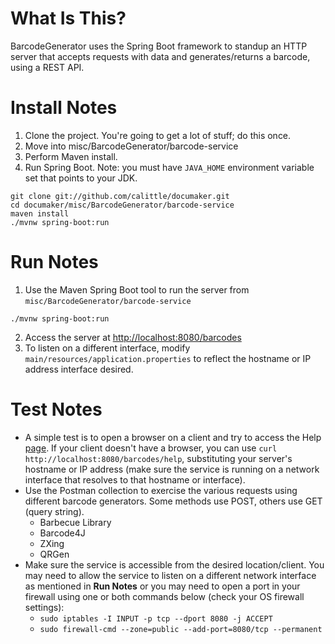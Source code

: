 # What Is This?
BarcodeGenerator uses the Spring Boot framework to standup an HTTP server that accepts requests with data and generates/returns a barcode, using a REST API.

# Install Notes
1. Clone the project. You're going to get a lot of stuff; do this once.
1. Move into misc/BarcodeGenerator/barcode-service
1. Perform Maven install.
1. Run Spring Boot. Note: you must have `JAVA_HOME` environment variable set that points to your JDK.
```
git clone git://github.com/calittle/documaker.git
cd documaker/misc/BarcodeGenerator/barcode-service
maven install
./mvnw spring-boot:run
```
# Run Notes
1. Use the Maven Spring Boot tool to run the server from `misc/BarcodeGenerator/barcode-service`
```
./mvnw spring-boot:run
```
2. Access the server at [http://localhost:8080/barcodes](http://localhost:8080/barcodes)
3. To listen on a different interface, modify `main/resources/application.properties` to reflect the hostname or IP address interface desired.

# Test Notes
* A simple test is to open a browser on a client and try to access the Help [page](http://localhost:8080/barcodes/help). If your client doesn't have a browser, you can use `curl http://localhost:8080/barcodes/help`, substituting your server's hostname or IP address (make sure the service is running on a network interface that resolves to that hostname or interface).
* Use the Postman collection to exercise the various requests using different barcode generators. Some methods use POST, others use GET (query string).
	* Barbecue Library
	* Barcode4J
	* ZXing
	* QRGen
* Make sure the service is accessible from the desired location/client. You may need to allow the service to listen on a different network interface as mentioned in **Run Notes** or you may need to open a port in your firewall using one or both commands below (check your OS firewall settings):
	* `sudo iptables -I INPUT -p tcp --dport 8080 -j ACCEPT`
	* `sudo firewall-cmd --zone=public --add-port=8080/tcp --permanent`